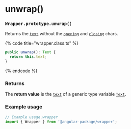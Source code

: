 # unwrap()

### `Wrapper.prototype.unwrap()`

Returns the [`text`](../../../wrap/instance/accessors/#wrap.prototype.text) without the [`opening`](../../../wrap/instance/accessors/#wrap.prototype.opening) and [`closing`](../../../wrap/instance/accessors/#wrap.prototype.closing) chars.

{% code title="wrapper.class.ts" %}
```typescript
public unwrap(): Text {
  return this.text;
}
```
{% endcode %}

### Returns

The **return value** is the [`text`](../../../wrap/instance/accessors/#wrap.prototype.text) of a generic type variable [`Text`](../../generic-type-variables.md#wrapper-less-than...-text-...greater-than).

### Example usage

```typescript
// Example usage.wrapper
import { Wrapper } from '@angular-package/wrapper';


```

